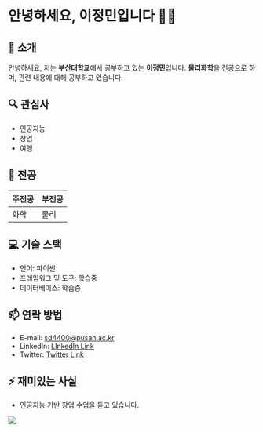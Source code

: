 ﻿# 안녕하세요, 이정민입니다 👩‍💻

## 👋 소개
안녕하세요, 저는 **부산대학교**에서 공부하고 있는 **이정민**입니다. **물리화학**을 전공으로 하며, 관련 내용에 대해 공부하고 있습니다.

## 🔍 관심사
- 인공지능
- 창업
- 여행

## 🌟 전공
주전공 | 부전공
------ | ------
화학 | 물리

## 💻 기술 스택
- 언어: 파이썬
- 프레임워크 및 도구: 학습중
- 데이터베이스: 학습중

## 📫 연락 방법
- E-mail: sd4400@pusan.ac.kr
- LinkedIn: [LInkedIn Link](https://kr.linkedin.com/ "LinkedIn")
- Twitter: [Twitter Link](https://twitter.com/?lang=ko "Twitter")

## ⚡ 재미있는 사실
- 인공지능 기반 창업 수업을 듣고 있습니다.

<img src="https://capsule-render.vercel.app/api?type=transparent&color=random&height=100&section=footer&text=Thank_you&fontSize=60" />
